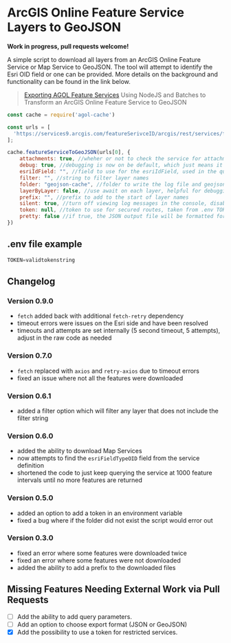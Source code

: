 # ArcGIS Online Feature Service Layers to GeoJSON

**Work in progress, pull requests welcome!**

A simple script to download all layers from an ArcGIS Online Feature Service or Map Service to GeoJSON. The tool will attempt to identify the Esri OID field or one can be provided. More details on the background and functionality can be found in the link below.

> [Exporting AGOL Feature Services](https://www.getbounds.com/blog/exporting-agol-feature-services/)
Using NodeJS and Batches to Transform an ArcGIS Online Feature Service to GeoJSON

```JavaScript
const cache = require('agol-cache')

const urls = [
  'https://services9.arcgis.com/featureSerivceID/arcgis/rest/services/featureServiceName/FeatureServer/'
];

cache.featureServiceToGeoJSON(urls[0], {
    attachments: true, //wheher or not to check the service for attachments
    debug: true, //debugging is now on be default, which just means it writes to a log file, and the console if silent is set to false 
    esriIdField: "", //field to use for the esriIdField, used in the query parameters
    filter: "", //string to filter layer names
    folder: "geojson-cache", //folder to write the log file and geojson cache, relative to working directory or absolute path
    layerByLayer: false, //use await on each layer, helpful for debugging
    prefix: "", //prefix to add to the start of layer names
    silent: true, //turn off viewing log messages in the console, disabled if debug is set to false, however spinner is always on
    token: null, //token to use for secured routes, taken from .env TOKEN variable
    pretty: false //if true, the JSON output file will be formatted for human reading
})
```
## .env file example

```JavaScript
TOKEN=validtokenstring
```

## Changelog

### Version 0.9.0
 - `fetch` added back with additional `fetch-retry` dependency
 - timeout errors were issues on the Esri side and have been resolved
 - timeouts and attempts are set internally (5 second timeout, 5 attempts), adjust in the raw code as needed

### Version 0.7.0
 - `fetch` replaced with `axios` and `retry-axios` due to timeout errors
 - fixed an issue where not all the features were downloaded

### Version 0.6.1
 - added a filter option which will filter any layer that does not include the filter string

### Version 0.6.0
 - added the ability to download Map Services
 - now attempts to find the ``esriFieldTypeOID`` field from the service definition
 - shortened the code to just keep querying the service at 1000 feature intervals until no more features are returned

### Version 0.5.0 
 - added an option to add a token in an environment variable
 - fixed a bug where if the folder did not exist the script would error out

### Version 0.3.0
 - fixed an error where some features were downloaded twice
 - fixed an error where some features were not downloaded
 - added the ability to add a prefix to the downloaded files

## Missing Features Needing External Work via Pull Requests

- [ ] Add the ability to add query parameters.
- [ ] Add an option to choose export format (JSON or GeoJSON)
- [x] Add the possibility to use a token for restricted services.